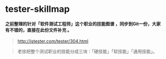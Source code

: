 # tester-skillmap


#### 之前整理的针对「软件测试工程师」这个职业的技能图谱 ，同步到Git一份，大家有不错的，直接在此份文件补充 。


> http://istester.com/tester/304.html

> 老徐把整个测试职业的技能分成三块：「硬技能」「软技能」「通用技能」。
